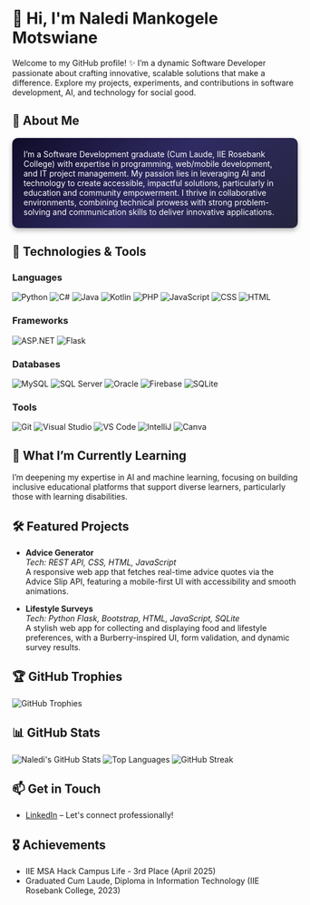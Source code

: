 # 👋 Hi, I'm Naledi Mankogele Motswiane

Welcome to my GitHub profile! ✨ I’m a dynamic Software Developer passionate about crafting innovative, scalable solutions that make a difference. Explore my projects, experiments, and contributions in software development, AI, and technology for social good.

## 🚀 About Me

<div style="background: linear-gradient(135deg, #0f0c29, #302b63, #24243e); color: white; padding: 20px; border-radius: 10px; box-shadow: 0 4px 8px rgba(0,0,0,0.3);">
I’m a Software Development graduate (Cum Laude, IIE Rosebank College) with expertise in programming, web/mobile development, and IT project management. My passion lies in leveraging AI and technology to create accessible, impactful solutions, particularly in education and community empowerment. I thrive in collaborative environments, combining technical prowess with strong problem-solving and communication skills to deliver innovative applications.
</div>

## 🔧 Technologies & Tools

### Languages
<img src="https://img.shields.io/badge/-Python-3776AB?logo=python&logoColor=white&style=flat-square" alt="Python" />
<img src="https://img.shields.io/badge/-C%23-239120?logo=c-sharp&logoColor=white&style=flat-square" alt="C#" />
<img src="https://img.shields.io/badge/-Java-007396?logo=java&logoColor=white&style=flat-square" alt="Java" />
<img src="https://img.shields.io/badge/-Kotlin-0095D5?logo=kotlin&logoColor=white&style=flat-square" alt="Kotlin" />
<img src="https://img.shields.io/badge/-PHP-777BB4?logo=php&logoColor=white&style=flat-square" alt="PHP" />
<img src="https://img.shields.io/badge/-JavaScript-F7DF1E?logo=javascript&logoColor=black&style=flat-square" alt="JavaScript" />
<img src="https://img.shields.io/badge/-CSS-1572B6?logo=css3&logoColor=white&style=flat-square" alt="CSS" />
<img src="https://img.shields.io/badge/-HTML-E34F26?logo=html5&logoColor=white&style=flat-square" alt="HTML" />

### Frameworks
<img src="https://img.shields.io/badge/-ASP.NET-512BD4?logo=dotnet&logoColor=white&style=flat-square" alt="ASP.NET" />
<img src="https://img.shields.io/badge/-Flask-000000?logo=flask&logoColor=white&style=flat-square" alt="Flask" />

### Databases
<img src="https://img.shields.io/badge/-MySQL-4479A1?logo=mysql&logoColor=white&style=flat-square" alt="MySQL" />
<img src="https://img.shields.io/badge/-SQL%20Server-CC2927?logo=microsoft-sql-server&logoColor=white&style=flat-square" alt="SQL Server" />
<img src="https://img.shields.io/badge/-Oracle-F80000?logo=oracle&logoColor=white&style=flat-square" alt="Oracle" />
<img src="https://img.shields.io/badge/-Firebase-FFCA28?logo=firebase&logoColor=black&style=flat-square" alt="Firebase" />
<img src="https://img.shields.io/badge/-SQLite-003B57?logo=sqlite&logoColor=white&style=flat-square" alt="SQLite" />

### Tools
<img src="https://img.shields.io/badge/-Git-F05032?logo=git&logoColor=white&style=flat-square" alt="Git" />
<img src="https://img.shields.io/badge/-Visual%20Studio-5C2D91?logo=visual-studio&logoColor=white&style=flat-square" alt="Visual Studio" />
<img src="https://img.shields.io/badge/-VS%20Code-007ACC?logo=visual-studio-code&logoColor=white&style=flat-square" alt="VS Code" />
<img src="https://img.shields.io/badge/-IntelliJ-000000?logo=intellij-idea&logoColor=white&style=flat-square" alt="IntelliJ" />
<img src="https://img.shields.io/badge/-Canva-00C4B4?logo=canva&logoColor=white&style=flat-square" alt="Canva" />

## 🌱 What I’m Currently Learning
I’m deepening my expertise in AI and machine learning, focusing on building inclusive educational platforms that support diverse learners, particularly those with learning disabilities.

## 🛠️ Featured Projects
- **Advice Generator**  
  *Tech: REST API, CSS, HTML, JavaScript*  
  A responsive web app that fetches real-time advice quotes via the Advice Slip API, featuring a mobile-first UI with accessibility and smooth animations.

- **Lifestyle Surveys**  
  *Tech: Python Flask, Bootstrap, HTML, JavaScript, SQLite*  
  A stylish web app for collecting and displaying food and lifestyle preferences, with a Burberry-inspired UI, form validation, and dynamic survey results.

## 🏆 GitHub Trophies
![GitHub Trophies](https://github-profile-trophy.vercel.app/?username=Naledi-starr&theme=radical&no-frame=false&margin-w=15&margin-h=15)

## 📊 GitHub Stats
![Naledi's GitHub Stats](https://github-readme-stats.vercel.app/api?username=Naledi-starr&show_icons=true&theme=radical)
![Top Languages](https://github-readme-stats.vercel.app/api/top-langs/?username=Naledi-starr&layout=compact&theme=radical)
![GitHub Streak](https://github-readme-streak-stats.herokuapp.com/?user=Naledi-starr&theme=radical)

## 📫 Get in Touch
- [LinkedIn](https://www.linkedin.com/in/naledi-mankgogele-motswiane-7639a222a) – Let's connect professionally!

## 🎖️ Achievements
- IIE MSA Hack Campus Life - 3rd Place (April 2025)
- Graduated Cum Laude, Diploma in Information Technology (IIE Rosebank College, 2023)
